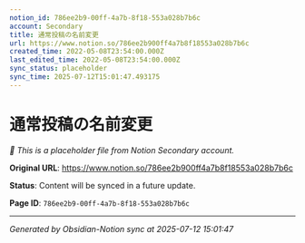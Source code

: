 ```yaml
---
notion_id: 786ee2b9-00ff-4a7b-8f18-553a028b7b6c
account: Secondary
title: 通常投稿の名前変更
url: https://www.notion.so/786ee2b900ff4a7b8f18553a028b7b6c
created_time: 2022-05-08T23:54:00.000Z
last_edited_time: 2022-05-08T23:54:00.000Z
sync_status: placeholder
sync_time: 2025-07-12T15:01:47.493175
---
```


# 通常投稿の名前変更

*🔄 This is a placeholder file from Notion Secondary account.*

**Original URL**: https://www.notion.so/786ee2b900ff4a7b8f18553a028b7b6c

**Status**: Content will be synced in a future update.

**Page ID**: `786ee2b9-00ff-4a7b-8f18-553a028b7b6c`

---

*Generated by Obsidian-Notion sync at 2025-07-12 15:01:47*
